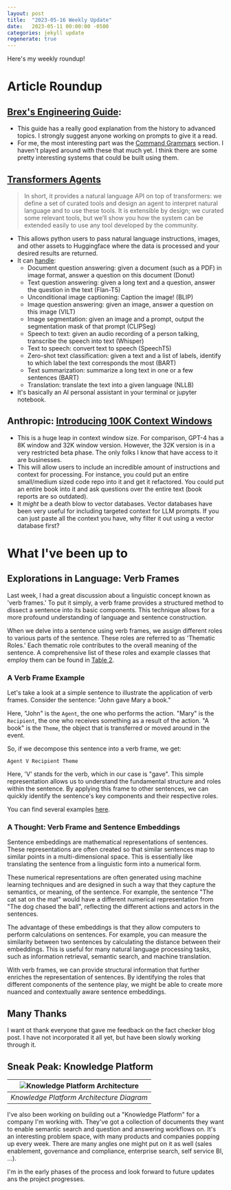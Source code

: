 ```yaml
---
layout: post
title:  "2023-05-16 Weekly Update"
date:   2023-05-11 00:00:00 -0500
categories: jekyll update
regenerate: true
---
```


Here's my weekly roundup!

# Article Roundup

## [Brex's Engineering Guide](https://github.com/brexhq/prompt-engineering):

- This guide has a really good explanation from the history to advanced topics. I strongly suggest anyone working on prompts to give it a read.
- For me, the most interesting part was the [Command Grammars](https://github.com/brexhq/prompt-engineering#command-grammars) section. I haven't played around with these that much yet. I think there are some pretty interesting systems that could be built using them.

## [Transformers Agents](https://huggingface.co/docs/transformers/transformers_agents)

> In short, it provides a natural language API on top of transformers: we define a set of curated tools and design an agent to interpret natural language and to use these tools. It is extensible by design; we curated some relevant tools, but we’ll show you how the system can be extended easily to use any tool developed by the community.

- This allows python users to pass natural language instructions, images, and other assets to Huggingface where the data is processed and your desired results are returned. 
- It can [handle](https://huggingface.co/docs/transformers/transformers_agents#a-curated-set-of-tools):
    - Document question answering: given a document (such as a PDF) in image format, answer a question on this document (Donut)
    - Text question answering: given a long text and a question, answer the question in the text (Flan-T5)
    - Unconditional image captioning: Caption the image! (BLIP)
    - Image question answering: given an image, answer a question on this image (VILT)
    - Image segmentation: given an image and a prompt, output the segmentation mask of that prompt (CLIPSeg)
    - Speech to text: given an audio recording of a person talking, transcribe the speech into text (Whisper)
    - Text to speech: convert text to speech (SpeechT5)
    - Zero-shot text classification: given a text and a list of labels, identify to which label the text corresponds the most (BART)
    - Text summarization: summarize a long text in one or a few sentences (BART)
    - Translation: translate the text into a given language (NLLB)
- It's basically an AI personal assistant in your terminal or jupyter notebook.

## Anthropic: [Introducing 100K Context Windows](https://www.anthropic.com/index/100k-context-windows)

- This is a huge leap in context window size. For comparison, GPT-4 has a 8K window and 32K window version. However, the 32K version is in a very restricted beta phase. The only folks I know that have access to it are businesses.
- This will allow users to include an incredible amount of instructions and context for processing. For instance, you could put an entire small/medium sized code repo into it and get it refactored. You could put an entire book into it and ask questions over the entire text (book reports are so outdated).
- It _might_ be a death blow to vector databases. Vector databases have been very useful for including targeted context for LLM prompts. If you can just paste all the context you have, why filter it out using a vector database first?


# What I've been up to

## Explorations in Language: Verb Frames

Last week, I had a great discussion about a linguistic concept known as 'verb frames.' To put it simply, a verb frame provides a structured method to dissect a sentence into its basic components. This technique allows for a more profound understanding of language and sentence construction.

When we delve into a sentence using verb frames, we assign different roles to various parts of the sentence. These roles are referred to as 'Thematic Roles.' Each thematic role contributes to the overall meaning of the sentence. A comprehensive list of these roles and example classes that employ them can be found in [Table 2](https://verbs.colorado.edu/~mpalmer/projects/verbnet.html).

### A Verb Frame Example

Let's take a look at a simple sentence to illustrate the application of verb frames. Consider the sentence: "John gave Mary a book."

Here, "John" is the `Agent`, the one who performs the action. "Mary" is the `Recipient`, the one who receives something as a result of the action. "A book" is the `Theme`, the object that is transferred or moved around in the event.

So, if we decompose this sentence into a verb frame, we get:

`Agent V Recipient Theme`

Here, 'V' stands for the verb, which in our case is "gave". This simple representation allows us to understand the fundamental structure and roles within the sentence. By applying this frame to other sentences, we can quickly identify the sentence's key components and their respective roles.

You can find several examples [here](https://verbs.colorado.edu/verb-index/vn/hit-18.1.php).

### A Thought: Verb Frame and Sentence Embeddings

Sentence embeddings are mathematical representations of sentences. These representations are often created so that similar sentences map to similar points in a multi-dimensional space. This is essentially like translating the sentence from a linguistic form into a numerical form.

These numerical representations are often generated using machine learning techniques and are designed in such a way that they capture the semantics, or meaning, of the sentence. For example, the sentence "The cat sat on the mat" would have a different numerical representation from "The dog chased the ball", reflecting the different actions and actors in the sentences.

The advantage of these embeddings is that they allow computers to perform calculations on sentences. For example, you can measure the similarity between two sentences by calculating the distance between their embeddings. This is useful for many natural language processing tasks, such as information retrieval, semantic search, and machine translation.

With verb frames, we can provide structural information that further enriches the representation of sentences. By identifying the roles that different components of the sentence play, we might be able to create more nuanced and contextually aware sentence embeddings.

## Many Thanks

I want ot thank everyone that gave me feedback on the fact checker blog post. I have not incorporated it all yet, but have been slowly working through it.

## Sneak Peak: Knowledge Platform

|![Knowledge Platform Architecture](/img/updates/2023-05-16/knowledge_platform.png)|
|:--:| 
| *Knowledge Platform Architecture Diagram* |

I've also been working on building out a "Knowledge Platform" for a company I'm working with. They've got a collection of documents they want to enable semantic search and question and answering workflows on. It's an interesting problem space, with many products and companies popping up every week. There are many angles one might put on it as well (sales enablement, governance and compliance, enterprise search, self service BI, ...).

I'm in the early phases of the process and look forward to future updates ans the project progresses.

